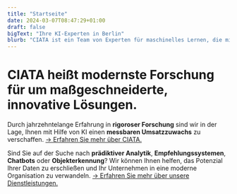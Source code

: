 ```yaml
---
title: "Startseite"
date: 2024-03-07T08:47:29+01:00
draft: false
bigText: "Ihre KI-Experten in Berlin"
blurb: "CIATA ist ein Team von Experten für maschinelles Lernen, die mit Leidenschaft Unternehmen wachsen helfen."
---
```

# CIATA heißt modernste Forschung für um maßgeschneiderte, innovative Lösungen.

Durch jahrzehntelange Erfahrung in **rigoroser Forschung** sind wir in der Lage, Ihnen mit Hilfe von KI einen **messbaren Umsatzzuwachs** zu verschaffen. [&rarr; Erfahren Sie mehr über CIATA.](/de/about)

Sind Sie auf der Suche nach **prädiktiver Analytik**, **Empfehlungssystemen**, **Chatbots** oder **Objekterkennung**? Wir können Ihnen helfen, das Potenzial Ihrer Daten zu erschließen und Ihr Unternehmen in eine moderne Organisation zu verwandeln. [&rarr; Erfahren Sie mehr über unsere Dienstleistungen.](/de/services)
